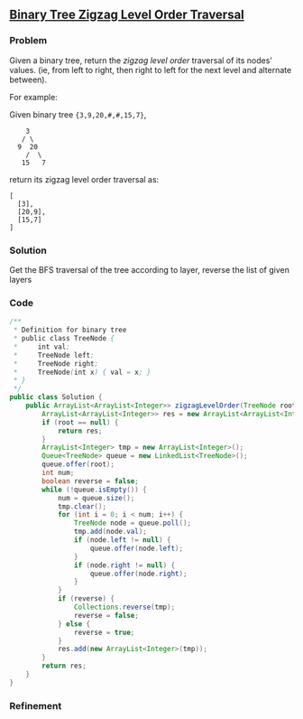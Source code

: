 ## [Binary Tree Zigzag Level Order Traversal](https://oj.leetcode.com/problems/binary-tree-zigzag-level-order-traversal/)

### Problem

Given a binary tree, return the *zigzag level order* traversal of its nodes' values. (ie, from left to right, then right to left for the next level and alternate between).

For example:

Given binary tree `{3,9,20,#,#,15,7}`,

```
    3
   / \
  9  20
    /  \
   15   7
```

return its zigzag level order traversal as:

```
[
  [3],
  [20,9],
  [15,7]
]
```


### Solution

Get the BFS traversal of the tree according to layer, reverse the list of given layers

### Code

``` java
/**
 * Definition for binary tree
 * public class TreeNode {
 *     int val;
 *     TreeNode left;
 *     TreeNode right;
 *     TreeNode(int x) { val = x; }
 * }
 */
public class Solution {
    public ArrayList<ArrayList<Integer>> zigzagLevelOrder(TreeNode root) {
		ArrayList<ArrayList<Integer>> res = new ArrayList<ArrayList<Integer>>();
		if (root == null) {
			return res;
		}
		ArrayList<Integer> tmp = new ArrayList<Integer>();
		Queue<TreeNode> queue = new LinkedList<TreeNode>();
		queue.offer(root);
		int num;
		boolean reverse = false;
		while (!queue.isEmpty()) {
			num = queue.size();
			tmp.clear();
			for (int i = 0; i < num; i++) {
				TreeNode node = queue.poll();
				tmp.add(node.val);
				if (node.left != null) {
					queue.offer(node.left);
				}
				if (node.right != null) {
					queue.offer(node.right);
				}
			}
			if (reverse) {
				Collections.reverse(tmp);
				reverse = false;
			} else {
				reverse = true;
			}
			res.add(new ArrayList<Integer>(tmp));
		}
		return res;
	}
}
```

### Refinement